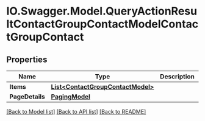 # IO.Swagger.Model.QueryActionResultContactGroupContactModelContactGroupContact
## Properties

Name | Type | Description | Notes
------------ | ------------- | ------------- | -------------
**Items** | [**List&lt;ContactGroupContactModel&gt;**](ContactGroupContactModel.md) |  | [optional] 
**PageDetails** | [**PagingModel**](PagingModel.md) |  | [optional] 

[[Back to Model list]](../README.md#documentation-for-models) [[Back to API list]](../README.md#documentation-for-api-endpoints) [[Back to README]](../README.md)

